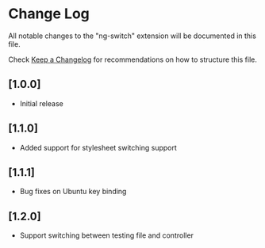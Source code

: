# Change Log

All notable changes to the "ng-switch" extension will be documented in this file.

Check [Keep a Changelog](http://keepachangelog.com/) for recommendations on how to structure this file.

## [1.0.0]

- Initial release

## [1.1.0]

- Added support for stylesheet switching support

## [1.1.1]

- Bug fixes on Ubuntu key binding

## [1.2.0]

- Support switching between testing file and controller
